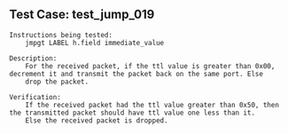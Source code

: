 Test Case: test_jump_019
------------------------

    Instructions being tested:
        jmpgt LABEL h.field immediate_value

    Description:
        For the received packet, if the ttl value is greater than 0x00, decrement it and transmit the packet back on the same port. Else
        drop the packet.

    Verification:
        If the received packet had the ttl value greater than 0x50, then the transmitted packet should have ttl value one less than it.
        Else the received packet is dropped.
